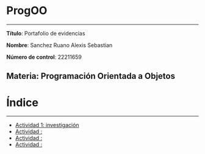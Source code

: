 # ProgOO
---
**Título**: Portafolio de evidencias

**Nombre**: Sanchez Ruano Alexis Sebastian

**Número de control**: 22211659

**Materia**: Programación Orientada a Objetos
---

# Índice
---
- [Actividad 1: investigación](https://github.com/SanchezRuano22211659/ProgOO/blob/main/InvestigacionU1.md)
- [Actividad :]()
- [Actividad :]()
- [Actividad :]()
